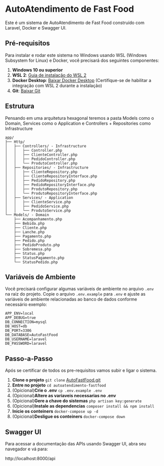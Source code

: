 # AutoAtendimento de Fast Food

Este é um sistema de AutoAtendimento de Fast Food construído com Laravel, Docker e Swagger UI.

## Pré-requisitos

Para instalar e rodar este sistema no Windows usando WSL (Windows Subsystem for Linux) e Docker, você precisará dos seguintes componentes:

1. **Windows 10 ou superior**
2. **WSL 2**: [Guia de instalação do WSL 2](https://docs.microsoft.com/en-us/windows/wsl/install)
3. **Docker Desktop**: [Baixar Docker Desktop](https://www.docker.com/products/docker-desktop) (Certifique-se de habilitar a integração com WSL 2 durante a instalação)
4. **Git**: [Baixar Git](https://git-scm.com/downloads)

## Estrutura
Pensando em uma arquitetura hexagonal teremos a pasta Models como o Domain, Services como o Application e Controllers + Repositories como Infrastructure

```
app/
├── Http/
│   ├── Controllers/ - Infrastructure
│   │   ├── Controller.php
│   │   ├── ClienteController.php
│   │   ├── PedidoController.php
│   │   └── ProdutoController.php
│   ├── Repositories/ - Infrastructure
│   │   ├── ClienteRepository.php
│   │   ├── ClienteRepositoryInterface.php
│   │   ├── PedidoRepository.php
│   │   ├── PedidoRepositoryInterface.php
│   │   ├── ProdutoRepository.php
│   │   └── ProdutoRepositoryInterface.php
│   ├── Services/ - Application
│   │   ├── ClienteService.php
│   │   ├── PedidoService.php
│   │   └── ProdutoService.php
└── Models/ - Domain
    ├── Acompanhamento.php
    ├── Bebida.php
    ├── Cliente.php
    ├── Lanche.php
    ├── Pagamento.php
    ├── Pedido.php
    ├── PedidoProduto.php
    ├── Sobremesa.php
    ├── Status.php
    ├── StatusPagamento.php
    └── StatusPedido.php
```

## Variáveis de Ambiente

Você precisará configurar algumas variáveis de ambiente no arquivo `.env` na raiz do projeto. Copie o arquivo `.env.example` para `.env` e ajuste as variáveis de ambiente relacionadas ao banco de dados conforme necessário exemplo:

```env
APP_ENV=local
APP_DEBUG=true
DB_CONNECTION=mysql
DB_HOST=db
DB_PORT=3306
DB_DATABASE=AutoFastFood
DB_USERNAME=laravel
DB_PASSWORD=laravel
```

## Passo-a-Passo

Após se certificar de todos os pre-requisitos vamos subir e ligar o sistema.

1. **Clone o projeto** ```git clone``` [AutoFastFood.git](https://github.com/Relunez/AutoFastFood.git)
2. **Entre no projeto** ```cd autoatendimento-fastfood```
3. (Opicional)**Crie o .env** ```cp .env.example .env```
4. (Opicional)**Altere as variaveis necessarias no .env**
5. (Opicional)**Gere a chave do sistemas** ```php artisan key:generate```
6. (Opicional)**Instale as dependencias** ```composer install && npm install```
7. **Inicie os conteiners** ```docker-compose up -d```
8. (Opicional)**Desligue os conteiners** ```docker-compose down```

## Swagger UI

Para acessar a documentação das APIs usando Swagger UI, abra seu navegador e vá para:

http://localhost:8000/api